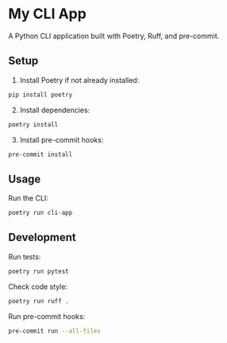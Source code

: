 # My CLI App

A Python CLI application built with Poetry, Ruff, and pre-commit.

## Setup

1. Install Poetry if not already installed:
```bash
pip install poetry
```

2. Install dependencies:
```bash
poetry install
```

3. Install pre-commit hooks:
```bash
pre-commit install
```

## Usage

Run the CLI:
```bash
poetry run cli-app
```

## Development

Run tests:
```bash
poetry run pytest
```

Check code style:
```bash
poetry run ruff .
```

Run pre-commit hooks:
```bash
pre-commit run --all-files
```
